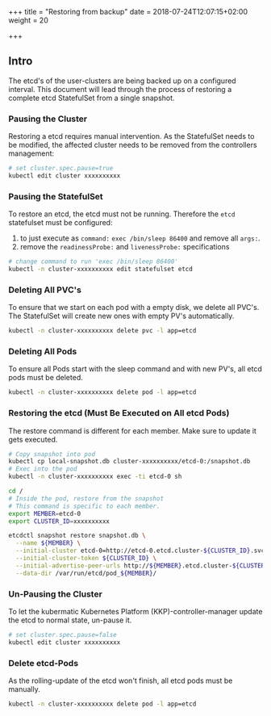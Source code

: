 +++
title = "Restoring from backup"
date = 2018-07-24T12:07:15+02:00
weight = 20

+++

## Intro

The etcd's of the user-clusters are being backed up on a configured interval.
This document will lead through the process of restoring a complete etcd StatefulSet from a single snapshot.

### Pausing the Cluster

Restoring a etcd requires manual intervention.
As the StatefulSet needs to be modified, the affected cluster needs to be removed from the controllers management:

```bash
# set cluster.spec.pause=true
kubectl edit cluster xxxxxxxxxx
```

### Pausing the StatefulSet

To restore an etcd, the etcd must not be running.
Therefore the `etcd` statefulset must be configured:
 1) to just execute as `command:` `exec /bin/sleep 86400` and remove all `args:`.
 2) remove the `readinessProbe:` and `livenessProbe:` specifications

```bash
# change command to run 'exec /bin/sleep 86400'
kubectl -n cluster-xxxxxxxxxx edit statefulset etcd
```

### Deleting All PVC's

To ensure that we start on each pod with a empty disk, we delete all PVC's.
The StatefulSet will create new ones with empty PV's automatically.

```bash
kubectl -n cluster-xxxxxxxxxx delete pvc -l app=etcd
```

### Deleting All Pods

To ensure all Pods start with the sleep command and with new PV's, all etcd pods must be deleted.

```bash
kubectl -n cluster-xxxxxxxxxx delete pod -l app=etcd
```

### Restoring the etcd (Must Be Executed on All etcd Pods)

The restore command is different for each member. Make sure to update it gets executed.

```bash
# Copy snapshot into pod
kubectl cp local-snapshot.db cluster-xxxxxxxxxx/etcd-0:/snapshot.db
# Exec into the pod
kubectl -n cluster-xxxxxxxxxx exec -ti etcd-0 sh

cd /
# Inside the pod, restore from the snapshot
# This command is specific to each member.
export MEMBER=etcd-0
export CLUSTER_ID=xxxxxxxxxx

etcdctl snapshot restore snapshot.db \
  --name ${MEMBER} \
  --initial-cluster etcd-0=http://etcd-0.etcd.cluster-${CLUSTER_ID}.svc.cluster.local:2380,etcd-1=http://etcd-1.etcd.cluster-${CLUSTER_ID}.svc.cluster.local:2380,etcd-2=http://etcd-2.etcd.cluster-${CLUSTER_ID}.svc.cluster.local:2380 \
  --initial-cluster-token ${CLUSTER_ID} \
  --initial-advertise-peer-urls http://${MEMBER}.etcd.cluster-${CLUSTER_ID}.svc.cluster.local:2380 \
  --data-dir /var/run/etcd/pod_${MEMBER}/
```

### Un-Pausing the Cluster

To let the kubermatic Kubernetes Platform (KKP)-controller-manager update the etcd to normal state, un-pause it.

```bash
# set cluster.spec.pause=false
kubectl edit cluster xxxxxxxxxx
```

### Delete etcd-Pods

As the rolling-update of the etcd won't finish, all etcd pods must be manually.

```bash
kubectl -n cluster-xxxxxxxxxx delete pod -l app=etcd
```

